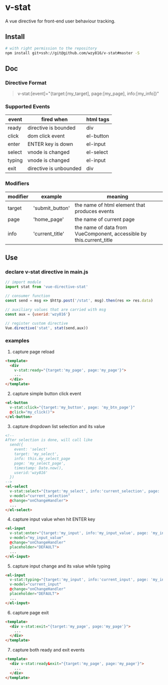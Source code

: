 # v-stat

A vue directive for front-end user behaviour tracking.

## Install

```bash
# with right permission to the repository
npm install git+ssh://git@github.com/wzy816/v-stat#master -S
```

## Doc

### Directive Format

> v-stat:[event]="{target:[my_target], page:[my_page], info:[my_info]}"

### Supported Events

| event  | fired when             | html tags |
| ------ | ---------------------- | --------- |
| ready  | directive is bounded   | div       |
| click  | dom click event        | el-button |
| enter  | ENTER key is down      | el-input  |
| select | vnode is changed       | el-select |
| typing | vnode is changed       | el-input  |
| exit   | directive is unbounded | div       |

### Modifiers

| modifier | example         | meaning                                                              |
| -------- | --------------- | -------------------------------------------------------------------- |
| target   | 'submit_button' | the name of html element that produces events                        |
| page     | 'home_page'     | the name of current page                                             |
| info     | 'current_title' | the name of data from VueComponent, accessible by this.current_title |

## Use

### declare v-stat directive in main.js

```js
// import module
import stat from 'vue-directive-stat'

// consumer function
const send = msg => $http.post('/stat', msg).then(res => res.data)

// auxiliary values that are carried with msg
const aux = {userid:'wzy816'}

// register custom directive
Vue.directive('stat', stat(send,aux))
```

### examples

1.  capture page reload

```html
<template>
  <div
    v-stat:ready="{target:'my_page', page:'my_page'}">
    ...
  </div>
</template>
```

2.  capture simple button click event

```html
<el-button
  v-stat:click="{target:'my_button', page: 'my_btn_page'}"
  @click="my_click()">
</el-button>
```

3.  capture dropdown list selection and its value

```html
<!--
After selection is done, will call like
  send({
    event: 'select'
    target: 'my_select',
    info: this.my_select_page
    page: 'my_select_page',
    timestamp: Date.now(),
    userid:'wzy816'
  })
-->
<el-select
  v-stat:select="{target:'my_select', info:'current_selection', page: 'my_select_page'}"
  v-model="current_selection"
  @change="onChangeHandler">
  ...
</el-select>
```

4.  capture input value when hit ENTER key

```html
<el-input
  v-stat:enter="{target:'my_input', info:'my_input_value', page: 'my_input_page'}"
  v-model="my_input_value"
  @change="onChangeHandler"
  placeholder="DEFAULT">
  ...
</el-input>
```

5.  capture input change and its value while typing

```html
<el-input
  v-stat:typing="{target:'my_input', info:'current_input', page: 'my_input_page'}"
  v-model="current_input"
  @change="onChangeHandler"
  placeholder="DEFAULT">
  ...
</el-input>
```

6.  capture page exit

```html
<template>
  <div v-stat:exit="{target:'my_page', page:'my_page'}">
    ...
  </div>
</template>
```

7.  capture both ready and exit events

```html
<template>
  <div v-stat:ready&exit="{target:'my_page', page:'my_page'}">
    ...
  </div>
</template>
```
